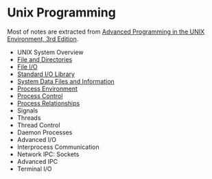 Unix Programming
================

Most of notes are extracted from [Advanced Programming in the UNIX Environment, 3rd Edition](http://www.amazon.com/Advanced-Programming-UNIX-Environment-3rd/dp/0321637739/).

- UNIX System Overview
- [File and Directories](file-and-directories.md)
- [File I/O](file-io.md)
- [Standard I/O Library](standard-io-library.md)
- [System Data Files and Information](system-data-files-and-information.md)
- [Process Environment](process-environment.md)
- [Process Control](process-control.md)
- [Process Relationships](process-relationships.md)
- Signals
- Threads
- Thread Control
- Daemon Processes
- Advanced I/O
- Interprocess Communication
- Network IPC: Sockets
- Advanced IPC
- Terminal I/O
